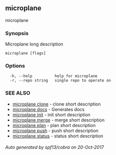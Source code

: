 ## microplane

microplane

### Synopsis


Microplane
                long
                description

```
microplane [flags]
```

### Options

```
  -h, --help          help for microplane
  -r, --repo string   single repo to operate on
```

### SEE ALSO
* [microplane clone](microplane_clone.md)	 - clone short description
* [microplane docs](microplane_docs.md)	 - Generates docs
* [microplane init](microplane_init.md)	 - init short description
* [microplane merge](microplane_merge.md)	 - merge short description
* [microplane plan](microplane_plan.md)	 - plan short description
* [microplane push](microplane_push.md)	 - push short description
* [microplane status](microplane_status.md)	 - status short description

###### Auto generated by spf13/cobra on 20-Oct-2017
